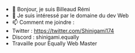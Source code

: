 - 👋 Bonjour, je suis Billeaud Rémi 
- 👀 Je suis intéressé par le domaine du dev Web 
- 📫 Comment me joindre :
- Twitter : https://twitter.com/Shinigami174
- Discord : shinigami.equally
- Travaille pour Equally Web Master 
